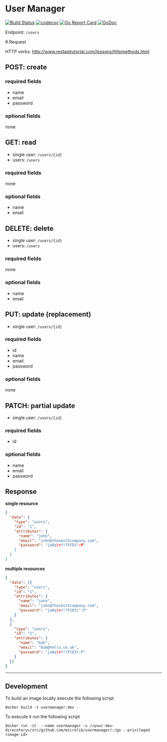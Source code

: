# User Manager

[![Build Status](https://travis-ci.org/microlib/usermanager.svg?branch=master)](https://travis-ci.org/microlib/usermanager)
[![codecov](https://codecov.io/gh/microlib/usermanager/branch/master/graph/badge.svg)](https://codecov.io/gh/microlib/usermanager)
[![Go Report Card](https://goreportcard.com/badge/github.com/microlib/usermanager)](https://goreportcard.com/report/github.com/microlib/usermanager)
[![GoDoc](https://godoc.org/github.com/microlib/usermanager?status.svg)](https://godoc.org/github.com/microlib/usermanager)

Endpoint: `/users`

# Request 

HTTP verbs: http://www.restapitutorial.com/lessons/httpmethods.html

## POST: create

### required fields

- name
- email
- password

### optional fields

none

## GET: read

- single user: `/users/{id}`
- users: `/users`

### required fields

none

### optional fields

- name
- email


## DELETE: delete

- single user: `/users/{id}`
- users: `/users`


### required fields

none

### optional fields

- name
- email

## PUT: update (replacement)

- single user: `/users/{id}`

### required fields

- id
- name
- email
- password

### optional fields

none

## PATCH: partial update 

- single user: `/users/{id}`

### required fields

- id

### optional fields

- name
- email
- password

## Response

**single resource**

```json
{
  "data": {
    "type": "users",
    "id": "1",
    "attributes": {
      "name": "john",
      "email": "john@thesmithcompany.com",
      "password": "ja8q\+Y!?FCD3":P"
    }
  }
}
```
**multiple resources**

```json
{
  "data": [{
    "type": "users",
    "id": "1",
    "attributes": {
      "name": "john",
      "email": "john@thesmithcompany.com",
      "password": "ja8q\+Y!?FCD3\":P"
    }
  }, 
  {
    "type": "users",
    "id": "2",
    "attributes": {
      "name": "bob",
      "email": "bob@hello.co.uk",
      "password": "ja8q\+Y!?FCD3(:P"
    }
  }]
}
```

***

## Development

To build an image locally execute the following script

```
docker build -t usermanager:dev .

```


To execute it run the following script

```
docker run -it  --name usermanager -v /<your-dev-direcotory>/src/github.com/microlib/usermanager/:/go --privileged <image-id>

```